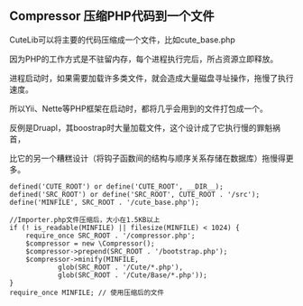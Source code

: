 
## Compressor 压缩PHP代码到一个文件

CuteLib可以将主要的代码压缩成一个文件，比如cute_base.php

因为PHP的工作方式是不驻留内存，每个进程执行完后，所占资源立即释放。

进程启动时，如果需要加载许多类文件，就会造成大量磁盘寻址操作，拖慢了执行速度。

所以Yii、Nette等PHP框架在启动时，都将几乎会用到的文件打包成一个。

反例是Druapl，其boostrap时大量加载文件，这个设计成了它执行慢的罪魁祸首，

比它的另一个糟糕设计（将钩子函数间的结构与顺序关系存储在数据库）拖慢得更多。

```
defined('CUTE_ROOT') or define('CUTE_ROOT', __DIR__);
defined('SRC_ROOT') or define('SRC_ROOT', CUTE_ROOT . '/src');
define('MINFILE', SRC_ROOT . '/cute_base.php');

//Importer.php文件压缩后，大小在1.5KB以上
if (! is_readable(MINFILE) || filesize(MINFILE) < 1024) {
    require_once SRC_ROOT . '/compressor.php';
    $compressor = new \Compressor();
    $compressor->prepend(SRC_ROOT . '/bootstrap.php');
    $compressor->minify(MINFILE,
            glob(SRC_ROOT . '/Cute/*.php'),
            glob(SRC_ROOT . '/Cute/Base/*.php'));
}
require_once MINFILE; // 使用压缩后的文件
```